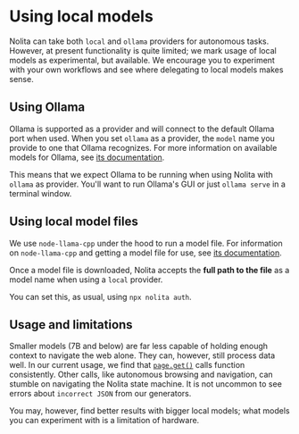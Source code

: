 # Using local models

Nolita can take both `local` and `ollama` providers for autonomous tasks. However, at present functionality is quite limited; we mark usage of local models as experimental, but available. We encourage you to experiment with your own workflows and see where delegating to local models makes sense.

## Using Ollama

Ollama is supported as a provider and will connect to the default Ollama port when used. When you set `ollama` as a provider, the `model` name you provide to one that Ollama recognizes. For more information on available models for Ollama, see [its documentation](https://ollama.com/library).

This means that we expect Ollama to be running when using Nolita with `ollama` as provider. You'll want to run Ollama's GUI or just `ollama serve` in a terminal window.

## Using local model files

We use `node-llama-cpp` under the hood to run a model file. For information on `node-llama-cpp` and getting a model file for use, see [its documentation](https://withcatai.github.io/node-llama-cpp/guide/#getting-a-model-file).

Once a model file is downloaded, Nolita accepts the **full path to the file** as a model name when using a `local` provider.

You can set this, as usual, using `npx nolita auth`.

## Usage and limitations

Smaller models (7B and below) are far less capable of holding enough context to navigate the web alone. They can, however, still process data well. In our current usage, we find that [`page.get()`](/reference/classes/Page.html#get) calls function consistently. Other calls, like autonomous browsing and navigation, can stumble on navigating the Nolita state machine. It is not uncommon to see errors about `incorrect JSON` from our generators.

You may, however, find better results with bigger local models; what models you can experiment with is a limitation of hardware.